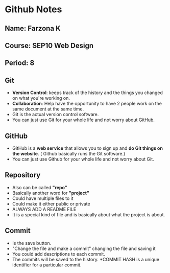 # Github Notes

## Name: Farzona K
## Course: SEP10 Web Design
## Period: 8

## Git 
* **Version Control**: keeps track of the history and the things you changed on what you're working on. 
* **Collaboration**: Help have the opportunity to have 2 people work on the same document at the same time.
* Git is the actual version control software.
* You can just use Git for your whole life and not worry about GitHub.


## GitHub
* GitHub is a **web service** that allows you to sign up and **do Git things on the website**. ( Github basically runs the Git software.) 
* You can just use Github for your whole life and not worry about Git.

## Repository 
* Also can be called **"repo"**
* Basically another word for **"project"**
* Could have multiple files to it
* Could make it either public or private
* ALWAYS ADD A README FILE 
* It is a special kind of file and is basically about what the project is about.
  

## Commit
* Is the save button.
* "Change the file and make a commit" changing the file and saving it
* You could add descriptions to each commit.
* The commits will be saved to the history.
*COMMIT HASH is a unique identifier for a particular commit.
